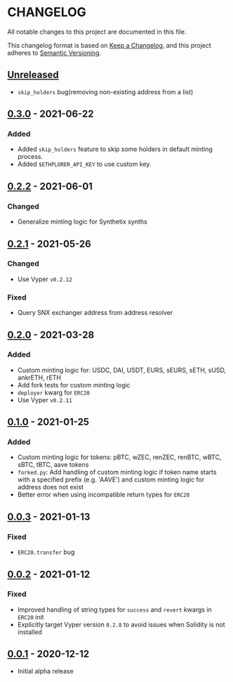 # CHANGELOG

All notable changes to this project are documented in this file.

This changelog format is based on [Keep a Changelog](https://keepachangelog.com/en/1.0.0/),
and this project adheres to [Semantic Versioning](https://semver.org/spec/v2.0.0.html).

## [Unreleased](https://github.com/iamdefinitelyahuman/brownie-token-tester)
- `skip_holders` bug(removing non-existing address from a list)

## [0.3.0](https://github.com/iamdefinitelyahuman/brownie-token-tester/tree/v0.3.0) - 2021-06-22
### Added
- Added `skip_holders` feature to skip some holders in default minting process.
- Added `$ETHPLORER_API_KEY` to use custom key.

## [0.2.2](https://github.com/iamdefinitelyahuman/brownie-token-tester/tree/v0.2.2) - 2021-06-01

### Changed
- Generalize minting logic for Synthetix synths

## [0.2.1](https://github.com/iamdefinitelyahuman/brownie-token-tester/tree/v0.2.1) - 2021-05-26

### Changed
- Use Vyper `v0.2.12`

### Fixed
- Query SNX exchanger address from address resolver

## [0.2.0](https://github.com/iamdefinitelyahuman/brownie-token-tester/tree/v0.2.0) - 2021-03-28

### Added

- Custom minting logic for: USDC, DAI, USDT, EURS, sEURS, sETH, sUSD, ankrETH, rETH
- Add fork tests for custom minting logic
- `deployer` kwarg for `ERC20`
- Use Vyper `v0.2.11`

## [0.1.0](https://github.com/iamdefinitelyahuman/brownie-token-tester/tree/v0.1.0) - 2021-01-25

### Added

- Custom minting logic for tokens: pBTC, wZEC, renZEC, renBTC, wBTC, sBTC, tBTC, aave tokens
- `forked.py`: Add handling of custom minting logic if token name starts with a specified prefix (e.g. 'AAVE') and custom minting logic for address does not exist
- Better error when using incompatible return types for `ERC20`

## [0.0.3](https://github.com/iamdefinitelyahuman/brownie-token-tester/tree/v0.0.3) - 2021-01-13

### Fixed

- `ERC20.transfer` bug

## [0.0.2](https://github.com/iamdefinitelyahuman/brownie-token-tester/tree/v0.0.2) - 2021-01-12

### Fixed

- Improved handling of string types for `success` and `revert` kwargs in `ERC20` init
- Explicitly target Vyper version `0.2.8` to avoid issues when Solidity is not installed

## [0.0.1](https://github.com/iamdefinitelyahuman/brownie-token-tester/tree/v0.0.1) - 2020-12-12

- Initial alpha release
